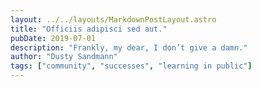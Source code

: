 ```yaml
---
layout: ../../layouts/MarkdownPostLayout.astro
title: "Officiis adipisci sed aut."
pubDate: 2019-07-01
description: "Frankly, my dear, I don’t give a damn."
author: "Dusty Sandmann"
tags: ["community", "successes", "learning in public"]
---
```




